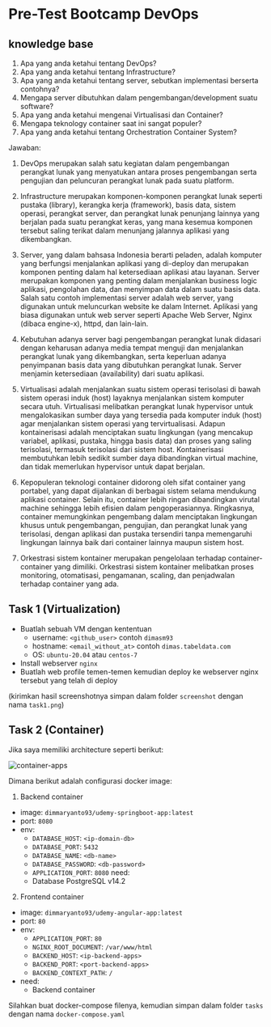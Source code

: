 # Pre-Test Bootcamp DevOps

## knowledge base

1. Apa yang anda ketahui tentang DevOps?
2. Apa yang anda ketahui tentang Infrastructure?
3. Apa yang anda ketahui tentang server, sebutkan implementasi berserta contohnya?
4. Mengapa server dibutuhkan dalam pengembangan/development suatu software?
5. Apa yang anda ketahui mengenai Virtualisasi dan Container?
6. Mengapa teknology container saat ini sangat populer?
7. Apa yang anda ketahui tentang Orchestration Container System?

Jawaban:
1. DevOps merupakan salah satu kegiatan dalam pengembangan perangkat lunak yang menyatukan antara proses pengembangan serta pengujian dan peluncuran perangkat lunak pada suatu platform.

2. Infrastructure merupakan komponen-komponen perangkat lunak seperti pustaka (library), kerangka kerja (framework), basis data, sistem operasi, perangkat server, dan perangkat lunak penunjang lainnya yang berjalan pada suatu perangkat keras, yang mana kesemua komponen tersebut saling terikat dalam menunjang jalannya aplikasi yang dikembangkan.

3. Server, yang dalam bahsasa Indonesia berarti peladen, adalah komputer yang berfungsi menjalankan aplikasi yang di-deploy dan merupakan komponen penting dalam hal ketersediaan aplikasi atau layanan. Server merupakan komponen yang penting dalam menjalankan business logic aplikasi, pengolahan data, dan menyimpan data dalam suatu basis data. Salah satu contoh implementasi server adalah web server, yang digunakan untuk meluncurkan website ke dalam Internet. Aplikasi yang biasa digunakan untuk web server seperti Apache Web Server, Nginx (dibaca engine-x), httpd, dan lain-lain.

4. Kebutuhan adanya server bagi pengembangan perangkat lunak didasari dengan keharusan adanya media tempat menguji dan menjalankan perangkat lunak yang dikembangkan, serta keperluan adanya penyimpanan basis data yang dibutuhkan perangkat lunak. Server menjamin ketersediaan (availability) dari suatu aplikasi.

5. Virtualisasi adalah menjalankan suatu sistem operasi terisolasi di bawah sistem operasi induk (host) layaknya menjalankan sistem komputer secara utuh. Virtualisasi melibatkan perangkat lunak hypervisor untuk mengalokasikan sumber daya yang tersedia pada komputer induk (host) agar menjalankan sistem operasi yang tervirtualisasi. Adapun kontainerisasi adalah menciptakan suatu lingkungan (yang mencakup variabel, aplikasi, pustaka, hingga basis data) dan proses yang saling terisolasi, termasuk terisolasi dari sistem host. Kontainerisasi membutuhkan lebih sedikit sumber daya dibandingkan virtual machine, dan tidak memerlukan hypervisor untuk dapat berjalan.

6. Kepopuleran teknologi container didorong oleh sifat container yang portabel, yang dapat dijalankan di berbagai sistem selama mendukung aplikasi container. Selain itu, container lebih ringan dibandingkan virutal machine sehingga lebih efisien dalam pengoperasiannya. Ringkasnya, container memungkinkan pengembang dalam menciptakan lingkungan khusus untuk pengembangan, pengujian, dan perangkat lunak yang terisolasi, dengan aplikasi dan pustaka tersendiri tanpa memengaruhi lingkungan lainnya baik dari container lainnya maupun sistem host.

7. Orkestrasi sistem kontainer merupakan pengelolaan terhadap container-container yang dimiliki. Orkestrasi sistem kontainer melibatkan proses monitoring, otomatisasi, pengamanan, scaling, dan penjadwalan terhadap container yang ada.

## Task 1 (Virtualization)

- Buatlah sebuah VM dengan kententuan
  - username: `<github_user>` contoh `dimasm93`
  - hostname: `<email_without_at>` contoh `dimas.tabeldata.com`
  - OS: `ubuntu-20.04` atau `centos-7`
- Install webserver `nginx`
- Buatlah web profile temen-temen kemudian deploy ke webserver nginx tersebut yang telah di deploy
  
(kirimkan hasil screenshotnya simpan dalam folder `screenshot` dengan nama `task1.png`)

## Task 2 (Container)

Jika saya memiliki architecture seperti berikut:

![container-apps](docs/images/01-container.png)

Dimana berikut adalah configurasi docker image:

1. Backend container
  - image: `dimmaryanto93/udemy-springboot-app:latest`
  - port: `8080`
  - env: 
    - `DATABASE_HOST`: `<ip-domain-db>`
    - `DATABASE_PORT`: `5432` 
    - `DATABASE_NAME`: `<db-name>`
    - `DATABASE_PASSWORD`: `<db-password>`
    - `APPLICATION_PORT`: `8080`
  need:
    - Database PostgreSQL v14.2
2. Frontend container
  - image: `dimmaryanto93/udemy-angular-app:latest`
  - port: `80`
  - env:
    - `APPLICATION_PORT`: `80`
    - `NGINX_ROOT_DOCUMENT`: `/var/www/html`
    - `BACKEND_HOST`: `<ip-backend-apps>`
    - `BACKEND_PORT`: `<port-backend-apps>`
    - `BACKEND_CONTEXT_PATH`: `/`
  - need:
    - Backend container

Silahkan buat docker-compose filenya, kemudian simpan dalam folder `tasks` dengan nama `docker-compose.yaml`

